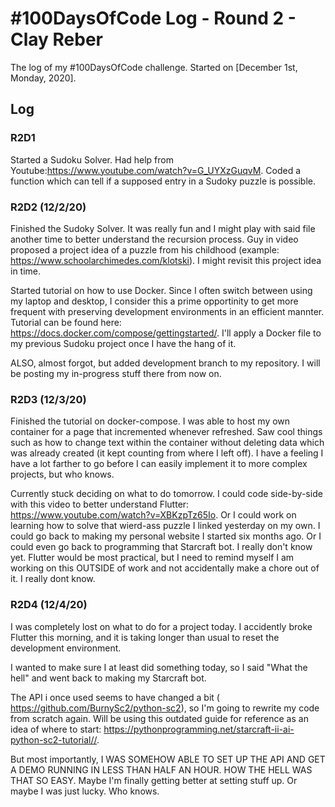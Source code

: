 # #100DaysOfCode Log - Round 2 - Clay Reber

The log of my #100DaysOfCode challenge. Started on [December 1st, Monday, 2020].

## Log

### R2D1 
Started a Sudoku Solver. Had help from Youtube:https://www.youtube.com/watch?v=G_UYXzGuqvM. Coded a function which can tell if a supposed entry in a Sudoky puzzle is possible.

### R2D2 (12/2/20)
Finished the Sudoky Solver. It was really fun and I might play with said file another time to better understand the recursion process. Guy in video proposed a project idea of a puzzle from his childhood (example: https://www.schoolarchimedes.com/klotski). I might revisit this project idea in time. 

Started tutorial on how to use Docker. Since I often switch between using my laptop and desktop, I consider this a prime opportinity to get more frequent with preserving development environments in an efficient mannter. Tutorial can be found here: https://docs.docker.com/compose/gettingstarted/. I'll apply a Docker file to my previous Sudoku project once I have the hang of it.

ALSO, almost forgot, but added development branch to my repository. I will be posting my in-progress stuff there from now on. 

### R2D3 (12/3/20)
Finished the tutorial on docker-compose. I was able to host my own container for a page that incremented whenever refreshed. Saw cool things such as how to change text within the container without deleting data which was already created (it kept counting from where I left off). I have a feeling I have a lot farther to go before I can easily implement it to more complex projects, but who knows.

Currently stuck deciding on what to do tomorrow. I could code side-by-side with this video to better understand Flutter: https://www.youtube.com/watch?v=XBKzpTz65Io. Or I could work on learning how to solve that wierd-ass puzzle I linked yesterday on my own. I could go back to making my personal website I started six months ago. Or I could even go back to programming that Starcraft bot. I really don't know yet. Flutter would be most practical, but I need to remind myself I am working on this OUTSIDE of work and not accidentally make a chore out of it. I really dont know.

### R2D4 (12/4/20)

I was completely lost on what to do for a project today. I accidently broke Flutter this morning, and it is taking longer than usual to reset the development environment. 

I wanted to make sure I at least did something today, so I said "What the hell" and went back to making my Starcraft bot. 

The API i once used seems to have changed a bit ( https://github.com/BurnySc2/python-sc2), so I'm going to rewrite my code from scratch again. Will be using this outdated guide for reference as an idea of where to start: https://pythonprogramming.net/starcraft-ii-ai-python-sc2-tutorial//. 

But most importantly, I WAS SOMEHOW ABLE TO SET UP THE API AND GET A DEMO RUNNING IN LESS THAN HALF AN HOUR. HOW THE HELL WAS THAT SO EASY. Maybe I'm finally getting better at setting stuff up. Or maybe I was just lucky. Who knows. 
